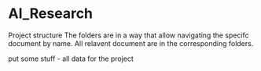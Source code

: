 # AI_Research
Project structure
The folders are in a way that allow navigating the specifc document by name. 
All relavent document are in the corresponding folders.

put some stuff - all data for the project
